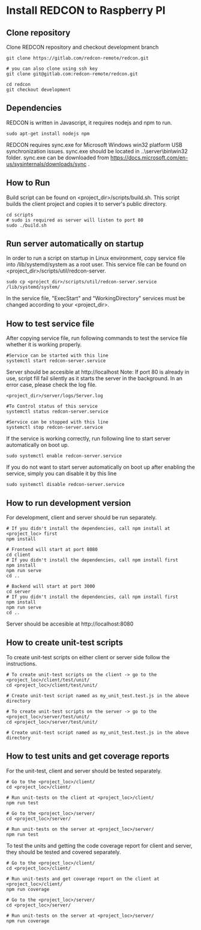 # Install REDCON to Raspberry PI

## Clone repository
Clone REDCON repository and checkout development branch
```
git clone https://gitlab.com/redcon-remote/redcon.git

# you can also clone using ssh key
git clone git@gitlab.com:redcon-remote/redcon.git

cd redcon
git checkout development
```

## Dependencies
REDCON is written in Javascript, it requires nodejs and npm to run.
```
sudo apt-get install nodejs npm
```

REDCON requires sync.exe for Microsoft Windows win32 platform USB synchronization issues. sync.exe should be located in ..\server\bin\win32 folder. sync.exe can be downloaded from https://docs.microsoft.com/en-us/sysinternals/downloads/sync .

## How to Run
Build script can be found on <project_dir>/scripts/build.sh. This script builds the client project and copies it to server's public directory.
```
cd scripts
# sudo is required as server will listen to port 80
sudo ./build.sh
```

## Run server automatically on startup
In order to run a script on startup in Linux environment, copy service file into /lib/systemd/system as a root user. This service file can be found on <project_dir>/scripts/util/redcon-server. 
```
sudo cp <project_dir>/scripts/util/redcon-server.service /lib/systemd/system/
```
In the service file, "ExecStart" and "WorkingDirectory" services must be changed according to your <project_dir>.

## How to test service file
After copying service file, run following commands to test the service file whether it is working properly.
```
#Service can be started with this line
systemctl start redcon-server.service
```
Server should be accesible at http://localhost
Note: If port 80 is already in use, script fill fail silently as it starts the server in the background. In an error case, please check the log file.
```
<project_dir>/server/logs/Server.log
```

```
#To Control status of this service
systemctl status redcon-server.service
```

```
#Service can be stopped with this line
systemctl stop redcon-server.service
```
If the service is working correctly, run following line to start server automatically on boot up.
```
sudo systemctl enable redcon-server.service
```
If you do not want to start server automatically on boot up after enabling the service, simply you can disable it by this line
```
sudo systemctl disable redcon-server.service
```

## How to run development version
For development, client and server should be run separately.
```
# If you didn't install the dependencies, call npm install at <project_loc> first 
npm install

# Frontend will start at port 8080
cd client
# If you didn't install the dependencies, call npm install first
npm install
npm run serve
cd ..

# Backend will start at port 3000
cd server
# If you didn't install the dependencies, call npm install first
npm install
npm run serve
cd ..
```
Server should be accesible at http://localhost:8080

## How to create unit-test scripts
To create unit-test scripts on either client or server side follow the instructions. 
```
# To create unit-test scripts on the client -> go to the <project_loc>/client/test/unit/
cd <project_loc>/client/test/unit/

# Create unit-test script named as my_unit_test.test.js in the above directory

# To create unit-test scripts on the server -> go to the <project_loc>/server/test/unit/
cd <project_loc>/server/test/unit/

# Create unit-test script named as my_unit_test.test.js in the above directory
```

## How to test units and get coverage reports
For the unit-test, client and server should be tested separately.
```
# Go to the <project_loc>/client/ 
cd <project_loc>/client/

# Run unit-tests on the client at <project_loc>/client/
npm run test

# Go to the <project_loc>/server/ 
cd <project_loc>/server/

# Run unit-tests on the server at <project_loc>/server/
npm run test
```

To test the units and getting the code coverage report for client and server, they should be tested and covered separately.
```
# Go to the <project_loc>/client/ 
cd <project_loc>/client/

# Run unit-tests and get coverage report on the client at <project_loc>/client/
npm run coverage

# Go to the <project_loc>/server/ 
cd <project_loc>/server/

# Run unit-tests on the server at <project_loc>/server/
npm run coverage
```